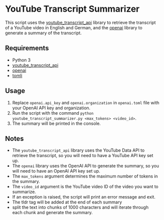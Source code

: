 <!DOCTYPE html>
<html>
<body>
   <h1>YouTube Transcript Summarizer</h1>

<p>This script uses the <a href="https://pypi.org/project/youtube-transcript-api/">youtube_transcript_api</a> library to retrieve the transcript of a YouTube video in English and German, and the <a href="https://pypi.org/project/openai/">openai</a> library to generate a summary of the transcript.</p>

<h2>Requirements</h2>

<ul>
  <li>Python 3</li>
  <li><a href="https://pypi.org/project/youtube-transcript-api/">youtube_transcript_api</a></li>
  <li><a href="https://pypi.org/project/openai/">openai</a></li>
  <li><a href="https://pypi.org/project/tomli/">tomli</a></li>
</ul>

<h2>Usage</h2>

<ol>
  <li>Replace <code>openai.api_key</code> and <code>openai.organization</code> in <code>openai.toml</code> file with your OpenAI API key and organization.</li>
  <li>Run the script with the command <code>python youtube_transcript_summarizer.py &lt;max_tokens&gt; &lt;video_id&gt;</code>.</li>
  <li>The summary will be printed in the console.</li>
</ol>

<h2>Notes</h2>

<ul>
  <li>The <code>youtube_transcript_api</code> library uses the YouTube Data API to retrieve the transcript, so you will need to have a YouTube API key set up.</li>
  <li>The <code>openai</code> library uses the OpenAI API to generate the summary, so you will need to have an OpenAI API key set up.</li>
  <li>The <code>max_tokens</code> argument determines the maximum number of tokens in the summary.</li>
  <li>The <code>video_id</code> argument is the YouTube video ID of the video you want to summarize.</li>
  <li>If an exception is raised, the script will print an error message and exit.</li>
  <li>The tldr tag will be added at the end of each summary</li>
  <li>split the text into chunks of 1000 characters and will iterate through each chunk and generate the summary.</li>
</ul>

</body>
</html>